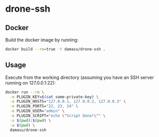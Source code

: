 # drone-ssh
## Docker
Build the docker image by running:

```bash
docker build --rm=true -t damasu/drone-ssh .
```

## Usage
Execute from the working directory (assuming you have an SSH server running on 127.0.0.1:22):

```bash
docker run --rm \
  -e PLUGIN_KEY=$(cat some-private-key) \
  -e PLUGIN_HOSTS="127.0.0.1, 127.0.0.2, 127.0.0.3" \
  -e PLUGIN_PORTS="22, 23, 24" \
  -e PLUGIN_USER="admin" \
  -e PLUGIN_SCRIPT="echo \"Script Done!\"" \
  -v $(pwd):$(pwd) \
  -w $(pwd) \
  damasu/drone-ssh
```
